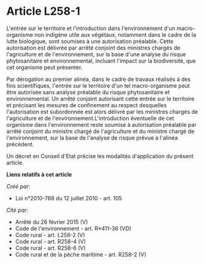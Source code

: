 # Article L258-1

L'entrée sur le territoire et l'introduction dans l'environnement d'un macro-organisme non indigène utile aux végétaux,
notamment dans le cadre de la lutte biologique, sont soumises à une autorisation préalable. Cette autorisation est délivrée
par arrêté conjoint des ministres chargés de l'agriculture et de l'environnement, sur la base d'une analyse du risque
phytosanitaire et environnemental, incluant l'impact sur la biodiversité, que cet organisme peut présenter. 

Par dérogation au premier alinéa, dans le cadre de travaux réalisés à des fins scientifiques, l'entrée sur le territoire d'un
tel macro-organisme peut être autorisée sans analyse préalable du risque phytosanitaire et environnemental. Un arrêté
conjoint autorisant cette entrée sur le territoire et précisant les mesures de confinement au respect desquelles
l'autorisation est subordonnée est alors délivré par les ministres chargés de l'agriculture et de
l'environnement.L'introduction éventuelle de cet organisme dans l'environnement reste soumise à autorisation préalable par
arrêté conjoint du ministre chargé de l'agriculture et du ministre chargé de l'environnement, sur la base de l'analyse de
risque prévue à l'alinéa précédent. 

Un décret en Conseil d'Etat précise les modalités d'application du présent article.

**Liens relatifs à cet article**

_Créé par_:

  - Loi n°2010-788 du 12 juillet 2010 - art. 105

_Cité par_:

  - Arrêté du 26 février 2015 (V)
  - Code de l'environnement - art. R*411-36 (VD)
  - Code rural - art. L258-2 (V)
  - Code rural - art. R258-4 (V)
  - Code rural - art. R258-6 (V)
  - Code rural et de la pêche maritime - art. R258-2 (V)
